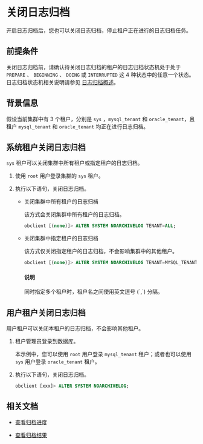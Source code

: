 # 关闭日志归档

开启日志归档后，您也可以关闭日志归档，停止租户正在进行的日志归档任务。

## 前提条件

关闭日志归档前，请确认待关闭日志归档的租户的日志归档状态机处于处于 `PREPARE` 、 `BEGINNING` 、 `DOING` 或 `INTERRUPTED` 这 4 种状态中的任意一个状态。日志归档状态机相关说明请参见 [日志归档概述](1.overview-of-log-archive.md)。

## 背景信息

假设当前集群中有 3 个租户，分别是 `sys` ，`mysql_tenant` 和 `oracle_tenant`，且租户 `mysql_tenant` 和 `oracle_tenant` 均正在进行日志归档。

## 系统租户关闭日志归档

`sys` 租户可以关闭集群中所有租户或指定租户的日志归档。

1. 使用 `root` 用户登录集群的 `sys` 租户。

2. 执行以下语句，关闭日志归档。

    * 关闭集群中所有租户的日志归档

        该方式会关闭集群中所有租户的日志归档。

        ```sql
        obclient [(none)]> ALTER SYSTEM NOARCHIVELOG TENANT=ALL;
        ```

    * 关闭集群中指定租户的日志归档

        该方式仅关闭指定租户的日志归档，不会影响集群中的其他租户。

        ```sql
        obclient [(none)]> ALTER SYSTEM NOARCHIVELOG TENANT=MYSQL_TENANT;
       ```

        <main id="notice" type='explain'>
        <h4>说明</h4>
        <p>同时指定多个租户时，租户名之间使用英文逗号 (`,`) 分隔。</p>
        </main>

## 用户租户关闭日志归档

用户租户可以关闭本租户的日志归档，不会影响其他租户。

1. 租户管理员登录到数据库。

   本示例中，您可以使用 `root` 用户登录 `mysql_tenant` 租户；或者也可以使用 `sys` 用户登录 `oracle_tenant` 租户。

2. 执行以下语句，关闭日志归档。

    ```sql
    obclient [xxx]> ALTER SYSTEM NOARCHIVELOG;
    ```

## 相关文档

* [查看归档进度](6.view-log-archive-progress.md)

* [查看归档结果](7.view-log-archive-history.md)
